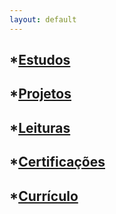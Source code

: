 ```yaml
---
layout: default
---
```


## *[Estudos](./)
## *[Projetos](./)
## *[Leituras](./Leituras/Python/Curso_Intensivo_Python)
## *[Certificações](./)
## *[Currículo](./)
